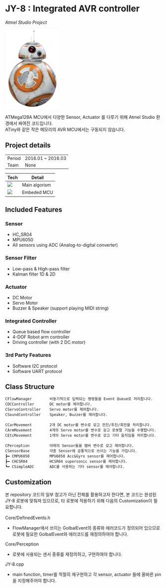 <h1>JY-8 : Integrated AVR controller</h1>

*Atmel Studio Project*

![bb8](bb8.png)

ATMega128A MCU에서 다양한 Sensor, Actuator 를 다루기 위해 Atmel Studio 환경에서 짜여진 코드입니다.   
ATiny와 같은 작은 메모리의 AVR MCU에서는 구동되지 않습니다.

<h2>Project details</h2>

|||
|---|---|
|Period|2016.01 ~ 2016.03|
|Team|None|

|Tech|Detail|
|---|---|
|<img src="https://img.shields.io/badge/C++-00599C?style=flat-square&logo=C%2B%2B&logoColor=white"/>|Main algorism|
|<img src="https://img.shields.io/badge/AVR-00599C?style=flat-square"/>|Embeded MCU|

<h2>Included Features</h2>

<h3>Sensor</h3>

* HC_SR04
* MPU6050
* All sensors using ADC (Analog-to-digital converter)

<h3>Sensor Filter</h3>

* Low-pass & High-pass filter
* Kalman filter 1D & 2D

<h3>Actuator</h3>

* DC Motor
* Servo Motor
* Buzzer & Speaker (support playing MIDI string)

<h3>Integrated Controller</h3>

* Queue based flow controller
* 4-DOF Robot arm controller
* Driving controller (with 2 DC motor)

<h3>3rd Party Features</h3>

* Software I2C protocol
* Software UART protocol

<h2>Class Structure</h2>

```class structure
CFlowManager        비동기적으로 입력되는 명령들을 Event Queue로 처리합니다.
CDCController       DC motor를 제어합니다.
CServoController    Servo motor를 제어합니다.
CSoundController    Speaker, Buzzer를 제어합니다.

CCarMovement        2개 DC motor를 변수로 갖고 전진/후진/회전을 처리합니다.
CArmMovement        4개의 Servo motor를 변수로 갖고 로봇팔 기능을 수행합니다.
CEtcMovement        1개의 Servo motor를 변수로 갖고 기타 움직임을 처리합니다.

CPerception         아래의 Sensor들을 멤버 변수로 갖고 제어합니다.
CSensorBase         각종 Sensor에 공통적으로 쓰이는 기능을 가집니다. 
┣━ CMPU6050         MPU6050 Acc&Gyro sensor를 제어합니다.
┣━ CHCSR04          HCSR04 supersonic sensor를 제어합니다.
┗━ CSimpleADC       ADC를 사용하는 기타 sensor를 제어합니다.
```

<h2>Customization</h2>

본 repository 코드의 일부 참고가 아닌 전체를 활용하고자 한다면, 본 코드는 완성된 JY-8 로봇에 맞춰져 있으므로, 타 로봇에 적용하기 위해 다음의 Customization이 필요합니다.
<br/><br/>
Core/DefinedEvents.h

* FlowManager에서 쓰이는 GolbalEvent의 종류와 에러코드가 정의되어 있으므로 로봇에 필요한 GolbalEvent와 에러코드를 재정의하여야 합니다.

Core/Perception

* 로봇에 사용되는 센서 종류를 재정의하고, 구현하여야 합니다.

JY-8.cpp

* main function, timer를 적절히 재구현하고 각 sensor, actuator 들에 올바른 pin을 지정해주어야 합니다.
